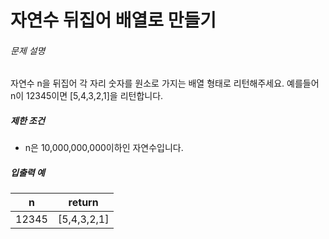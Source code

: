 # 자연수 뒤집어 배열로 만들기

###### 문제 설명

자연수 n을 뒤집어 각 자리 숫자를 원소로 가지는 배열 형태로 리턴해주세요. 예를들어 n이 12345이면 [5,4,3,2,1]을 리턴합니다.

##### 제한 조건

- n은 10,000,000,000이하인 자연수입니다.

##### 입출력 예

| n     | return      |
| ----- | ----------- |
| 12345 | [5,4,3,2,1] |